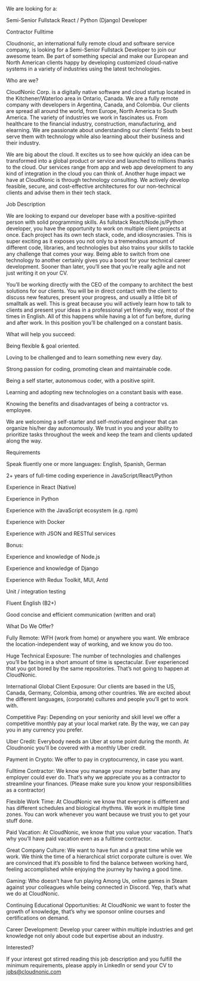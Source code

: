We are looking for a:

Semi-Senior Fullstack React / Python (Django) Developer

Contractor Fulltime

Cloudnonic, an international fully remote cloud and software service company, is looking for a Semi-Senior Fullstack Developer to join our awesome team. Be part of something special and make our European and North American clients happy by developing customized cloud-native systems in a variety of industries using the latest technologies.

Who are we?

CloudNonic Corp. is a digitally native software and cloud startup located in the Kitchener/Waterloo area in Ontario, Canada. We are a fully remote company with developers in Argentina, Canada, and Colombia. Our clients are spread all around the world, from Europe, North America to South America. The variety of industries we work in fascinates us. From healthcare to the financial industry, construction, manufacturing, and elearning. We are passionate about understanding our clients’ fields to best serve them with technology while also learning about their business and their industry.

We are big about the cloud. It excites us to see how quickly an idea can be transformed into a global product or service and launched to millions thanks to the cloud. Our services range from app and web app development to any kind of integration in the cloud you can think of. Another huge impact we have at CloudNonic is through technology consulting. We actively develop feasible, secure, and cost-effective architectures for our non-technical clients and advise them in their tech stack.

Job Description

We are looking to expand our developer base with a positive-spirited person with solid programming skills. As fullstack React/Node.js/Python developer, you have the opportunity to work on multiple client projects at once. Each project has its own tech stack, code, and idiosyncrasies. This is super exciting as it exposes you not only to a tremendous amount of different code, libraries, and technologies but also trains your skills to tackle any challenge that comes your way. Being able to switch from one technology to another certainly gives you a boost for your technical career development. Sooner than later, you’ll see that you’re really agile and not just writing it on your CV.

You’ll be working directly with the CEO of the company to architect the best solutions for our clients. You will be in direct contact with the client to discuss new features, present your progress, and usually a little bit of smalltalk as well. This is great because you will actively learn how to talk to clients and present your ideas in a professional yet friendly way, most of the times in English. All of this happens while having a lot of fun before, during and after work. In this position you’ll be challenged on a constant basis.

What will help you succeed:

Being flexible & goal oriented.

Loving to be challenged and to learn something new every day.

Strong passion for coding, promoting clean and maintainable code.

Being a self starter, autonomous coder, with a positive spirit.

Learning and adopting new technologies on a constant basis with ease.

Knowing the benefits and disadvantages of being a contractor vs. employee.

We are welcoming a self-starter and self-motivated engineer that can organize his/her day autonomously. We trust in you and your ability to prioritize tasks throughout the week and keep the team and clients updated along the way.

Requirements

Speak fluently one or more languages: English, Spanish, German

2+ years of full-time coding experience in JavaScript/React/Python

Experience in React (Native)

Experience in Python

Experience with the JavaScript ecosystem (e.g. npm)

Experience with Docker

Experience with JSON and RESTful services

Bonus:

Experience and knowledge of Node.js

Experience and knowledge of Django

Experience with Redux Toolkit, MUI, Antd

Unit / integration testing

Fluent English (B2+)

Good concise and efficient communication (written and oral)

What Do We Offer?

Fully Remote: WFH (work from home) or anywhere you want. We embrace the location-independent way of working, and we know you do too.

Huge Technical Exposure: The number of technologies and challenges you’ll be facing in a short amount of time is spectacular. Ever experienced that you got bored by the same repositories. That’s not going to happen at CloudNonic.

International Global Client Exposure: Our clients are based in the US, Canada, Germany, Colombia, among other countries. We are excited about the different languages, (corporate) cultures and people you’ll get to work with.

Competitive Pay: Depending on your seniority and skill level we offer a competitive monthly pay at your local market rate. By the way, we can pay you in any currency you prefer.

Uber Credit: Everybody needs an Uber at some point during the month. At Cloudnonic you'll be covered with a monthly Uber credit.

Payment in Crypto: We offer to pay in cryptocurrency, in case you want.

Fulltime Contractor: We know you manage your money better than any employer could ever do. That’s why we appreciate you as a contractor to streamline your finances. (Please make sure you know your responsibilities as a contractor)

Flexible Work Time: At CloudNonic we know that everyone is different and has different schedules and biological rhythms. We work in multiple time zones. You can work whenever you want because we trust you to get your stuff done.

Paid Vacation: At CloudNonic, we know that you value your vacation. That’s why you’ll have paid vacation even as a fulltime contractor.

Great Company Culture: We want to have fun and a great time while we work. We think the time of a hierarchical strict corporate culture is over. We are convinced that it’s possible to find the balance between working hard, feeling accomplished while enjoying the journey by having a good time.

Gaming: Who doesn’t have fun playing Among Us, online games in Steam against your colleagues while being connected in Discord. Yep, that’s what we do at CloudNonic.

Continuing Educational Opportunities: At CloudNonic we want to foster the growth of knowledge, that’s why we sponsor online courses and certifications on demand.

Career Development: Develop your career within multiple industries and get knowledge not only about code but expertise about an industry.

Interested?

If your interest got stirred reading this job description and you fulfill the minimum requirements, please apply in LinkedIn or send your CV to jobs@cloudnonic.com
